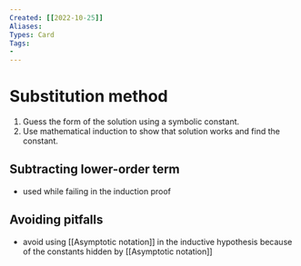 ```yaml
---
Created: [[2022-10-25]]
Aliases: 
Types: Card
Tags: 
- 
---
```

# Substitution method
1. Guess the form of the solution using a symbolic constant. 
2. Use mathematical induction to show that solution works and find the constant. 
## Subtracting lower-order term
- used while failing in the induction proof
## Avoiding pitfalls
- avoid using [[Asymptotic notation]] in the inductive hypothesis because of the constants hidden by [[Asymptotic notation]]
